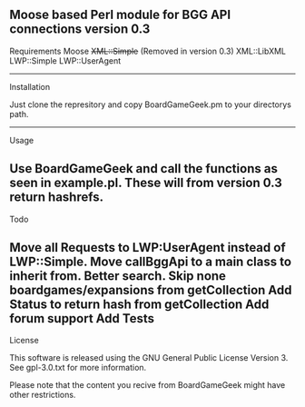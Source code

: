 
 Moose based Perl module for BGG API connections version 0.3
 ----

 Requirements
 Moose
 ~~XML::Simple~~ (Removed in version 0.3)
 XML::LibXML
 LWP::Simple
 LWP::UserAgent

----
 Installation

 Just clone the represitory and copy BoardGameGeek.pm to your directorys path. 

----
 Usage 
 
 Use BoardGameGeek and call the functions as seen in example.pl. These will from version 0.3 return hashrefs. 
----
 Todo 

 Move all Requests to LWP:UserAgent instead of LWP::Simple.
 Move callBggApi to a main class to inherit from.
 Better search.
 Skip none boardgames/expansions from getCollection
 Add Status to return hash from getCollection
 Add forum support 
 Add Tests
----

 License 

 This software is released using the GNU General Public License Version 3. See gpl-3.0.txt for more information. 

 Please note that the content you recive from BoardGameGeek might have other restrictions. 

 
